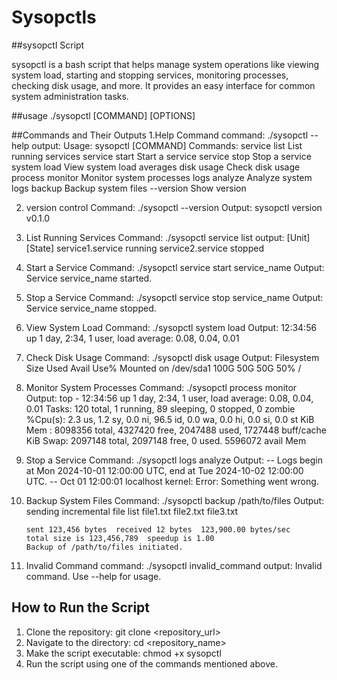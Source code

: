 # Sysopctls
##sysopctl Script

sysopctl is a bash script that helps manage system operations like viewing system load, starting and stopping services, monitoring processes, checking disk usage, and more. It provides an easy interface for common system administration tasks.

##usage
./sysopctl [COMMAND] [OPTIONS]

##Commands and Their Outputs
1.Help Command
    command: 
        ./sysopctl --help
    output:
                Usage: sysopctl [COMMAND]
        Commands:
        service list             List running services
        service start <name>     Start a service
        service stop <name>      Stop a service
        system load              View system load averages
        disk usage               Check disk usage
        process monitor          Monitor system processes
        logs analyze             Analyze system logs
        backup <path>            Backup system files
        --version                Show version


2. version control
    Command:
        ./sysopctl --version
    Output:
        sysopctl version v0.1.0

3. List Running Services
    Command:
        ./sysopctl service list
    output:
        [Unit]               [State]
        service1.service     running
        service2.service     stopped

4. Start a Service
    Command:
        ./sysopctl service start service_name
    Output:
        Service service_name started.

5. Stop a Service
    Command:
        ./sysopctl service stop service_name
    Output:
        Service service_name stopped.

6. View System Load
    Command:
        ./sysopctl system load
    Output:
        12:34:56 up 1 day,  2:34,  1 user,  load average: 0.08, 0.04, 0.01

7. Check Disk Usage
    Command:
        ./sysopctl disk usage
    Output:
        Filesystem      Size  Used Avail Use% Mounted on
        /dev/sda1       100G   50G   50G  50% /

8.  Monitor System Processes
    Command:
        ./sysopctl process monitor
    Output:
        top - 12:34:56 up 1 day,  2:34,  1 user,  load average: 0.08, 0.04, 0.01
        Tasks: 120 total,   1 running,  89 sleeping,   0 stopped,   0 zombie
        %Cpu(s):  2.3 us,  1.2 sy,  0.0 ni, 96.5 id,  0.0 wa,  0.0 hi,  0.0 si,  0.0 st
        KiB Mem :  8098356 total,  4327420 free,  2047488 used,  1727448 buff/cache
        KiB Swap:  2097148 total,  2097148 free,        0 used.  5596072 avail Mem

9. Stop a Service
    Command:
        ./sysopctl logs analyze
    Output:
        -- Logs begin at Mon 2024-10-01 12:00:00 UTC, end at Tue 2024-10-02 12:00:00 UTC. --
        Oct 01 12:00:01 localhost kernel: Error: Something went wrong.

10. Backup System Files
    Command:
        ./sysopctl backup /path/to/files
    Output:
        sending incremental file list
        file1.txt
        file2.txt
        file3.txt

        sent 123,456 bytes  received 12 bytes  123,900.00 bytes/sec
        total size is 123,456,789  speedup is 1.00
        Backup of /path/to/files initiated.

11. Invalid Command
    command:
        ./sysopctl invalid_command
    output:
        Invalid command. Use --help for usage.


## How to Run the Script
1. Clone the repository:
    git clone <repository_url>
2. Navigate to the directory:
    cd <repository_name>
3. Make the script executable:
    chmod +x sysopctl
4. Run the script using one of the commands mentioned above.

